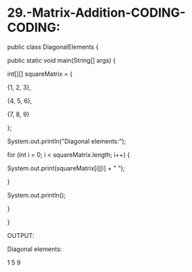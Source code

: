 # 29.-Matrix-Addition-CODING-CODING:

public class DiagonalElements {

public static void main(String[] args) {

int[][] squareMatrix = {

{1, 2, 3},

{4, 5, 6},

{7, 8, 9}

};

System.out.println("Diagonal elements:");

for (int i = 0; i < squareMatrix.length; i++) {

System.out.print(squareMatrix[i][i] + " ");

}

System.out.println();

}

}

OUTPUT:

Diagonal elements:

1 5 9

